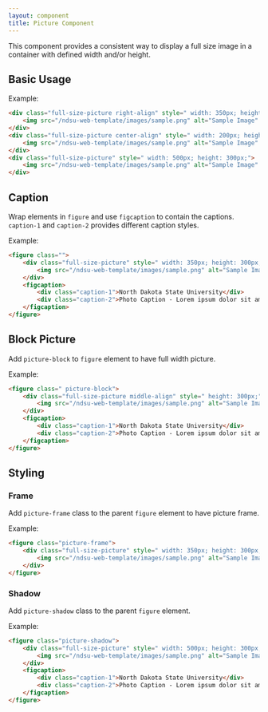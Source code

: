 ```yaml
---
layout: component
title: Picture Component
---
```


This component provides a consistent way to display a full size image in a container with defined width and/or height.

## Basic Usage

Example:
```html
<div class="full-size-picture right-align" style=" width: 350px; height: 300px;">
    <img src="/ndsu-web-template/images/sample.png" alt="Sample Image" />
</div>
<div class="full-size-picture center-align" style=" width: 200px; height: 300px;">
    <img src="/ndsu-web-template/images/sample.png" alt="Sample Image" />
</div>
<div class="full-size-picture" style=" width: 500px; height: 300px;">
    <img src="/ndsu-web-template/images/sample.png" alt="Sample Image" />
</div>
```

## Caption

Wrap elements in `figure` and use `figcaption` to contain the captions. `caption-1` and `caption-2` provides different caption styles.

Example:
```html
<figure class="">
    <div class="full-size-picture" style=" width: 350px; height: 300px;">
        <img src="/ndsu-web-template/images/sample.png" alt="Sample Image" />
    </div>
    <figcaption>
        <div class="caption-1">North Dakota State University</div>
        <div class="caption-2">Photo Caption - Lorem ipsum dolor sit amet, consectetur adipiscing elit.</div>
    </figcaption>
</figure>

```

## Block Picture

Add `picture-block` to `figure` element to have full width picture.

Example:
```html
<figure class=" picture-block">
    <div class="full-size-picture middle-align" style=" height: 300px;">
        <img src="/ndsu-web-template/images/sample.png" alt="Sample Image" />
    </div>
    <figcaption>
        <div class="caption-1">North Dakota State University</div>
        <div class="caption-2">Photo Caption - Lorem ipsum dolor sit amet, consectetur adipiscing elit.</div>
    </figcaption>
</figure>

```

## Styling

### Frame

Add `picture-frame` class to the parent `figure` element to have picture frame.

Example:
```html
<figure class="picture-frame">
    <div class="full-size-picture" style=" width: 350px; height: 300px;">
        <img src="/ndsu-web-template/images/sample.png" alt="Sample Image" />
    </div>
</figure>

```

### Shadow

Add `picture-shadow` class to the parent `figure` element.

Example:
```html
<figure class="picture-shadow">
    <div class="full-size-picture" style=" width: 500px; height: 300px;">
        <img src="/ndsu-web-template/images/sample.png" alt="Sample Image" />
    </div>
    <figcaption>
        <div class="caption-1">North Dakota State University</div>
        <div class="caption-2">Photo Caption - Lorem ipsum dolor sit amet, consectetur adipiscing elit.</div>
    </figcaption>
</figure>

```
